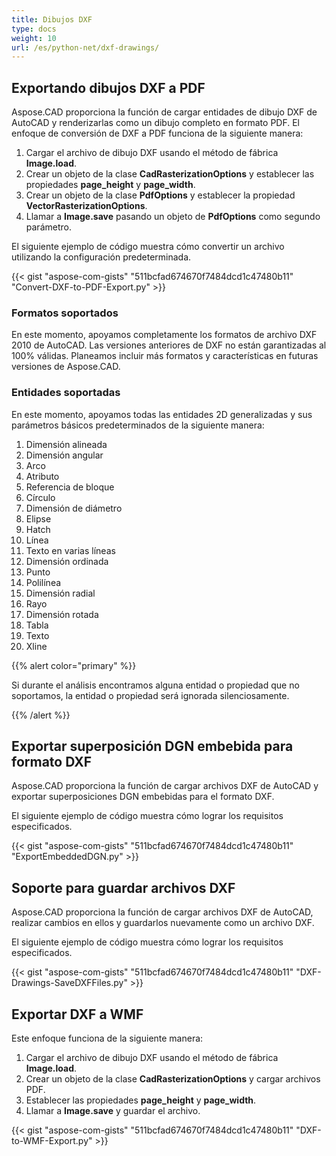 ```yaml
---
title: Dibujos DXF
type: docs
weight: 10
url: /es/python-net/dxf-drawings/
---
```


## **Exportando dibujos DXF a PDF**

Aspose.CAD proporciona la función de cargar entidades de dibujo DXF de AutoCAD y renderizarlas como un dibujo completo en formato PDF. El enfoque de conversión de DXF a PDF funciona de la siguiente manera:

1. Cargar el archivo de dibujo DXF usando el método de fábrica **Image.load**.
1. Crear un objeto de la clase **CadRasterizationOptions** y establecer las propiedades **page_height** y **page_width**.
1. Crear un objeto de la clase **PdfOptions** y establecer la propiedad **VectorRasterizationOptions**.
1. Llamar a **Image.save** pasando un objeto de **PdfOptions** como segundo parámetro.

El siguiente ejemplo de código muestra cómo convertir un archivo utilizando la configuración predeterminada.

{{< gist "aspose-com-gists" "511bcfad674670f7484dcd1c47480b11" "Convert-DXF-to-PDF-Export.py" >}}

### **Formatos soportados**

En este momento, apoyamos completamente los formatos de archivo DXF 2010 de AutoCAD. Las versiones anteriores de DXF no están garantizadas al 100% válidas. Planeamos incluir más formatos y características en futuras versiones de Aspose.CAD.

### **Entidades soportadas**

En este momento, apoyamos todas las entidades 2D generalizadas y sus parámetros básicos predeterminados de la siguiente manera:

1. Dimensión alineada
1. Dimensión angular
1. Arco
1. Atributo
1. Referencia de bloque
1. Círculo
1. Dimensión de diámetro
1. Elipse
1. Hatch
1. Línea
1. Texto en varias líneas
1. Dimensión ordinada
1. Punto
1. Polilínea
1. Dimensión radial
1. Rayo
1. Dimensión rotada
1. Tabla
1. Texto
1. Xline

{{% alert color="primary" %}}

Si durante el análisis encontramos alguna entidad o propiedad que no soportamos, la entidad o propiedad será ignorada silenciosamente.

{{% /alert %}}

## **Exportar superposición DGN embebida para formato DXF**

Aspose.CAD proporciona la función de cargar archivos DXF de AutoCAD y exportar superposiciones DGN embebidas para el formato DXF.

El siguiente ejemplo de código muestra cómo lograr los requisitos especificados.

{{< gist "aspose-com-gists" "511bcfad674670f7484dcd1c47480b11" "ExportEmbeddedDGN.py" >}}

## **Soporte para guardar archivos DXF**

Aspose.CAD proporciona la función de cargar archivos DXF de AutoCAD, realizar cambios en ellos y guardarlos nuevamente como un archivo DXF.

El siguiente ejemplo de código muestra cómo lograr los requisitos especificados.

{{< gist "aspose-com-gists" "511bcfad674670f7484dcd1c47480b11" "DXF-Drawings-SaveDXFFiles.py" >}}

## **Exportar DXF a WMF**

Este enfoque funciona de la siguiente manera:

1. Cargar el archivo de dibujo DXF usando el método de fábrica **Image.load**.
1. Crear un objeto de la clase **CadRasterizationOptions** y cargar archivos PDF.
1. Establecer las propiedades **page_height** y **page_width**.
1. Llamar a **Image.save** y guardar el archivo.

{{< gist "aspose-com-gists" "511bcfad674670f7484dcd1c47480b11" "DXF-to-WMF-Export.py" >}}
